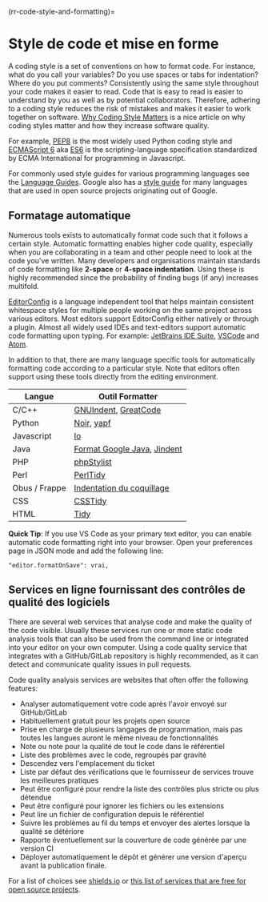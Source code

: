 (rr-code-style-and-formatting)=
# Style de code et mise en forme

A coding style is a set of conventions on how to format code. For instance, what do you call your variables? Do you use spaces or tabs for indentation? Where do you put comments? Consistently using the same style throughout your code makes it easier to read. Code that is easy to read is easier to understand by you as well as by potential collaborators. Therefore, adhering to a coding style reduces the risk of mistakes and makes it easier to work together on software. [Why Coding Style Matters](http://coding.smashingmagazine.com/2012/10/25/why-coding-style-matters/) is a nice article on why coding styles matter and how they increase software quality.

For example, [PEP8](https://www.python.org/dev/peps/pep-0008/) is the most widely used Python coding style and [ECMAScript 6](http://es6-features.org/) aka [ES6](http://es6-features.org/) is the scripting-language specification standardized by ECMA International for programming in Javascript.

For commonly used style guides for various programming languages see the [Language Guides](https://guide.esciencecenter.nl/best_practices/language_guides/languages_overview.html). Google also has a [style guide](https://code.google.com/p/google-styleguide/) for many languages that are used in open source projects originating out of Google.

## Formatage automatique

Numerous tools exists to automatically format code such that it follows a certain style. Automatic formatting enables higher code quality, especially when you are collaborating in a team and other people need to look at the code you've written. Many developers and organisations maintain standards of code formatting like **2-space** or **4-space indentation**. Using these is highly recommended since the probability of finding bugs (if any) increases multifold.

[EditorConfig](https://editorconfig.org) is a language independent tool that helps maintain consistent whitespace styles for multiple people working on the same project across various editors. Most editors support EditorConfig either natively or through a plugin. Almost all widely used IDEs and text-editors support automatic code formatting upon typing. For example: [JetBrains IDE Suite](https://www.jetbrains.com/products.html#), [VSCode](https://code.visualstudio.com/) and [Atom](https://atom.io/).

In addition to that, there are many language specific tools for automatically formatting code according to a particular style. Note that editors often support using these tools directly from the editing environment.

| Langue        | Outil Formatter                                                                                             |
| ------------- | ----------------------------------------------------------------------------------------------------------- |
| C/C++         | [GNUIndent](http://www.gnu.org/software/indent/), [GreatCode](http://sourceforge.net/projects/gcgreatcode/) |
| Python        | [Noir](https://black.readthedocs.io), [yapf](https://pypi.org/project/yapf/)                                |
| Javascript    | [Io](https://beautifier.io/)                                                                                |
| Java          | [Format Google Java](https://github.com/google/google-java-format), [Jindent](http://www.jindent.com/)      |
| PHP           | [phpStylist](http://sourceforge.net/projects/phpstylist/)                                                   |
| Perl          | [PerlTidy](http://perltidy.sourceforge.net/)                                                                |
| Obus / Frappe | [Indentation du coquillage](http://www.bolthole.com/AWK.html)                                               |
| CSS           | [CSSTidy](http://csstidy.sourceforge.net/)                                                                  |
| HTML          | [Tidy](http://tidy.sourceforge.net/)                                                                        |

**Quick Tip**: If you use VS Code as your primary text editor, you can enable automatic code formatting right into your browser. Open your preferences page in JSON mode and add the following line:

```
"editor.formatOnSave": vrai,
```

## Services en ligne fournissant des contrôles de qualité des logiciels

There are several web services that analyse code and make the quality of the code visible. Usually these services run one or more static code analysis tools that can also be used from the command line or integrated into your editor on your own computer. Using a code quality service that integrates with a GitHub/GitLab repository is highly recommended, as it can detect and communicate quality issues in pull requests.

Code quality analysis services are websites that often offer the following features:

- Analyser automatiquement votre code après l'avoir envoyé sur GitHub/GitLab
- Habituellement gratuit pour les projets open source
- Prise en charge de plusieurs langages de programmation, mais pas toutes les langues auront le même niveau de fonctionnalités
- Note ou note pour la qualité de tout le code dans le référentiel
- Liste des problèmes avec le code, regroupés par gravité
- Descendez vers l'emplacement du ticket
- Liste par défaut des vérifications que le fournisseur de services trouve les meilleures pratiques
- Peut être configuré pour rendre la liste des contrôles plus stricte ou plus détendue
- Peut être configuré pour ignorer les fichiers ou les extensions
- Peut lire un fichier de configuration depuis le référentiel
- Suivre les problèmes au fil du temps et envoyer des alertes lorsque la qualité se détériore
- Rapporte éventuellement sur la couverture de code générée par une version CI
- Déployer automatiquement le dépôt et générer une version d'aperçu avant la publication finale.

For a list of choices see [shields.io](https://shields.io/category/analysis) or [this list of services that are free for open source projects](https://github.com/ripienaar/free-for-dev#code-quality).

